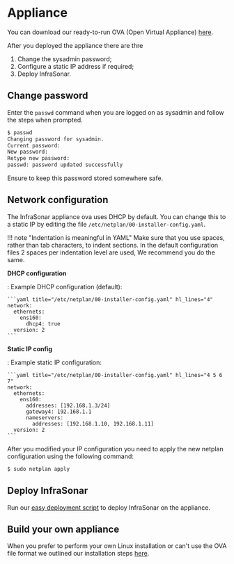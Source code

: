 # Appliance

You can download our ready-to-run OVA (Open Virtual Appliance) [here](https://storage.googleapis.com/infrasonar-repository/infrasonar-appliance.ova).

After you deployed the appliance there are thre

1. Change the sysadmin password;
2. Configure a static IP address if required;
3. Deploy InfraSonar. 

## Change password

Enter the `passwd` command when you are logged on as sysadmin and follow the steps when prompted.

```bash
$ passwd
Changing password for sysadmin.
Current password:
New password:
Retype new password:
passwd: password updated successfully
```

Ensure to keep this password stored somewhere safe.

## Network configuration

The InfraSonar appliance ova uses DHCP by default. You can change this to a static IP by editing the file `/etc/netplan/00-installer-config.yaml`.

!!! note "Indentation is meaningful in YAML"
    Make sure that you use spaces, rather than tab characters, to indent sections. In the default configuration files 2 spaces per indentation level are used, We recommend you do the same.

**DHCP configuration**

:   Example DHCP configuration (default):

    ```yaml title="/etc/netplan/00-installer-config.yaml" hl_lines="4"
    network:
      ethernets:
        ens160:
          dhcp4: true
      version: 2
    ```

**Static IP config**

:   Example static IP configuration:

    ```yaml title="/etc/netplan/00-installer-config.yaml" hl_lines="4 5 6 7"
    network:
      ethernets:
        ens160:
          addresses: [192.168.1.3/24]
          gateway4: 192.168.1.1
          nameservers:
            addresses: [192.168.1.10, 192.168.1.11]
      version: 2
    ```

After you modified your IP configuration you need to apply the new netplan configuration using the following command:

```bash
$ sudo netplan apply
```
## Deploy InfraSonar

Run our [easy deployment script](./deploy_infrasonar.md) to deploy InfraSonar on the appliance.

## Build your own appliance

When you prefer to perform your own Linux installation or can't use the OVA file format we outlined our installation steps [here](appliance_manual_installation.md).